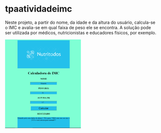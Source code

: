 # tpaatividadeimc

Neste projeto, a partir do nome, da idade e da altura do usuário, calcula-se o IMC e avalia-se em qual faixa de peso ele se encontra. A solução pode ser utilizada por médicos, nutricionistas e educadores físicos, por exemplo.

<a href="https://github.com/EduardoARezandeSilva/tpaatividadeimc.git"><img src=".\tela.png" width="250px"></a>
